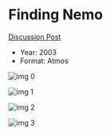 # Finding Nemo

[Discussion Post](https://www.avsforum.com/threads/bass-eq-for-filtered-movies.2995212/post-56818076)

* Year: 2003
* Format: Atmos

![img 0](https://i.imgur.com/GqgGvnY.jpg)

![img 1](https://i.imgur.com/98NuiEt.png)

![img 2](https://i.imgur.com/5JMSnCl.jpg)

![img 3](https://i.imgur.com/dbY35UC.jpg)

